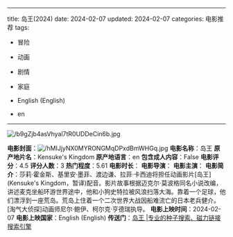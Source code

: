
---
title: 岛王(2024)
date: 2024-02-07
updated: 2024-02-07
categories: 电影推荐
tags:

- 冒险
- 动画
- 剧情
- 家庭

- English (English)
- en
---

<img src="https://image.tmdb.org/t/p/original/b9gZjb4asVhyal7tR0UDDeCin6b.jpg" alt="/b9gZjb4asVhyal7tR0UDDeCin6b.jpg" title="/b9gZjb4asVhyal7tR0UDDeCin6b.jpg">

**电影封面**：<img src="https://image.tmdb.org/t/p/w200/hMIJjyNX0MYRONGMqDPxdBmWHGq.jpg" alt="/hMIJjyNX0MYRONGMqDPxdBmWHGq.jpg" title="/hMIJjyNX0MYRONGMqDPxdBmWHGq.jpg">
**电影名称**：岛王
**原产地片名**：Kensuke's Kingdom
**原产地语言**：en
**包含成人内容**：False
**电影评分**：4.5
**评分人数**：3
**热门程度**：5.61
**电影时长**：
**电影导演**：
**电影主演**：
**电影简介**：莎莉·霍金斯、基里安·墨菲、渡边谦、拉菲·卡西迪将担任动画影片[岛王](Kensuke's Kingdom，暂译)配音。影片故事根据迈克尔·莫波格同名小说改编，讲述麦克坐船环游世界途中，他和小狗史特拉被风浪扫落大海。靠着一个足球，他们漂浮到一座荒岛。荒岛上住着一个二次世界大战因船难流亡的日本老兵健介。[淘气大侦探]动画师尼尔·鲍伊、柯尔克·亨德瑞执导。
**电影上映时间**：2024-02-07
**电影上映国家**：English (English)
**传送门**：[岛王 |专业的种子搜索、磁力链接搜索引擎](https://movie.amd794.com:2083/?search=Kensuke%27s%20Kingdom&ordering=&mode=match_phrase&page_size=10&page=1)

